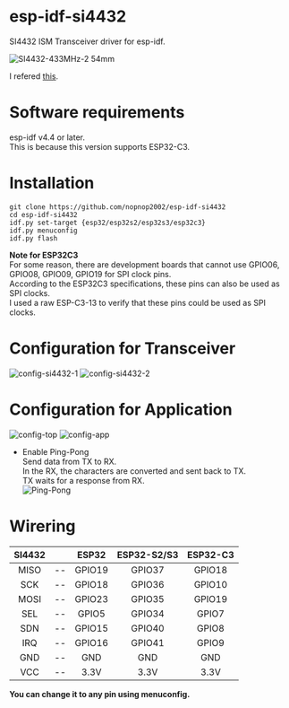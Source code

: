 # esp-idf-si4432
SI4432 ISM Transceiver driver for esp-idf.

![SI4432-433MHz-2 54mm](https://user-images.githubusercontent.com/6020549/163330289-770357cd-5bb4-4030-9347-edd0da6f21d3.JPG)

I refered [this](https://github.com/ADiea/si4432).


# Software requirements
esp-idf v4.4 or later.   
This is because this version supports ESP32-C3.   

# Installation

```Shell
git clone https://github.com/nopnop2002/esp-idf-si4432
cd esp-idf-si4432
idf.py set-target {esp32/esp32s2/esp32s3/esp32c3}
idf.py menuconfig
idf.py flash
```

__Note for ESP32C3__   
For some reason, there are development boards that cannot use GPIO06, GPIO08, GPIO09, GPIO19 for SPI clock pins.   
According to the ESP32C3 specifications, these pins can also be used as SPI clocks.   
I used a raw ESP-C3-13 to verify that these pins could be used as SPI clocks.   


# Configuration for Transceiver   

![config-si4432-1](https://user-images.githubusercontent.com/6020549/163330599-b5df4472-3e60-43c8-8507-5ba3fa829dd0.jpg)
![config-si4432-2](https://user-images.githubusercontent.com/6020549/163330613-5900263b-2d6a-4092-a9b7-dd3d29c11632.jpg)

# Configuration for Application   

![config-top](https://user-images.githubusercontent.com/6020549/163330706-44e26f06-c4a7-4cd0-aa5d-1c59db3d176d.jpg)
![config-app](https://user-images.githubusercontent.com/6020549/163330711-2db45e5d-34ae-40f5-bab7-2fef1e7af122.jpg)

- Enable Ping-Pong   
Send data from TX to RX.   
In the RX, the characters are converted and sent back to TX.   
TX waits for a response from RX.   
![Ping-Pong](https://user-images.githubusercontent.com/6020549/163336025-25b18572-5dde-49e0-ada3-302f3a8c5eb8.jpg)


# Wirering

|SI4432||ESP32|ESP32-S2/S3|ESP32-C3|
|:-:|:-:|:-:|:-:|:-:|
|MISO|--|GPIO19|GPIO37|GPIO18|
|SCK|--|GPIO18|GPIO36|GPIO10|
|MOSI|--|GPIO23|GPIO35|GPIO19|
|SEL|--|GPIO5|GPIO34|GPIO7|
|SDN|--|GPIO15|GPIO40|GPIO8|
|IRQ|--|GPIO16|GPIO41|GPIO9|
|GND|--|GND|GND|GND|
|VCC|--|3.3V|3.3V|3.3V|

__You can change it to any pin using menuconfig.__   


